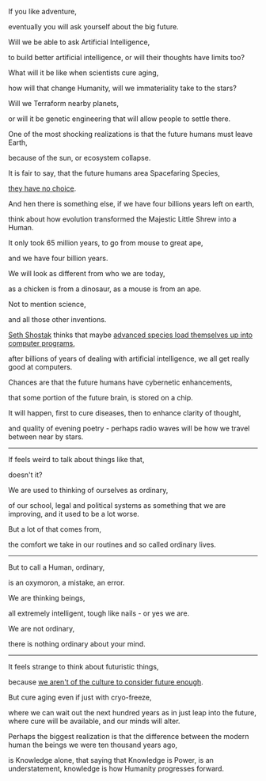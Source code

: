 If you like adventure,

eventually you will ask yourself about the big future.

Will we be able to ask Artificial Intelligence,

to build better artificial intelligence, or will their thoughts have limits too?

What will it be like when scientists cure aging,

how will that change Humanity, will we immateriality take to the stars?

Will we Terraform nearby planets,

or will it be genetic engineering that will allow people to settle there.

One of the most shocking realizations is that the future humans must leave Earth,

because of the sun, or ecosystem collapse.

It is fair to say, that the future humans area Spacefaring Species,

[they have no choice](https://www.youtube.com/watch?v=gaOPDk8Xbgw).

And hen there is something else, if we have four billions years left on earth,

think about how evolution transformed the Majestic Little Shrew into a Human.

It only took 65 million years, to go from mouse to great ape,

and we have four billion years.

We will look as different from who we are today,

as a chicken is from a dinosaur, as a mouse is from an ape.

Not to mention science,

and all those other inventions.

[Seth Shostak](https://www.youtube.com/watch?v=_udY35m3SdE) thinks that maybe [advanced species load themselves up into computer programs](https://www.youtube.com/watch?v=xvm7dB0mOic),

after billions of years of dealing with artificial intelligence, we all get really good at computers.

Chances are that the future humans have cybernetic enhancements,

that some portion of the future brain, is stored on a chip.

It will happen, first to cure diseases, then to enhance clarity of thought,

and quality of evening poetry - perhaps radio waves will be how we travel between near by stars.

---

If feels weird to talk about things like that,

doesn't it?

We are used to thinking of ourselves as ordinary,

of our school, legal and political systems as something that we are improving, and it used to be a lot worse.

But a lot of that comes from,

the comfort we take in our routines and so called ordinary lives.

---

But to call a Human, ordinary,

is an oxymoron, a mistake, an error.

We are thinking beings,

all extremely intelligent, tough like nails - or yes we are.

We are not ordinary,

there is nothing ordinary about your mind.

---

It feels strange to think about futuristic things,

because [we aren't of the culture to consider future enough](https://www.youtube.com/watch?v=15axMs0yw8Q).

But cure aging even if just with cryo-freeze,

where we can wait out the next hundred years as in just leap into the future, where cure will be available, and our minds will alter.

Perhaps the biggest realization is that the difference between the modern human the beings we were ten thousand years ago,

is Knowledge alone, that saying that Knowledge is Power, is an understatement, knowledge is how Humanity progresses forward.

